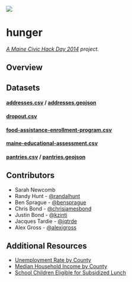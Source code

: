 ![](http://img.shields.io/badge/version-alpha-red.svg?style=flat)

hunger
======

_[A Maine Civic Hack Day 2014](http://www.civichack.me/2014/) project._

## Overview

## Datasets

#### [addresses.csv](https://github.com/mainecivichackday/hunger/blob/gh-pages/data/addresses.csv) / [addresses.geojson](https://github.com/mainecivichackday/hunger/blob/gh-pages/data/addresses.geojson)
#### [dropout.csv](https://github.com/mainecivichackday/hunger/blob/gh-pages/data.csv)
#### [food-assistance-enrollment-program.csv](https://github.com/mainecivichackday/hunger/blob/gh-pages/data/food-assistance-program-enrollment.csv)
#### [maine-educational-assessment.csv](https://github.com/mainecivichackday/hunger/blob/gh-pages/data/maine-educational-assessment.csv)
#### [pantries.csv](https://github.com/mainecivichackday/hunger/blob/gh-pages/data/pantries.csv) / [pantries.geojson](https://github.com/mainecivichackday/hunger/blob/gh-pages/data/pantries.geojson)

## Contributors
- Sarah Newcomb
- Randy Hunt - [@randalhunt](https://twitter.com/randalhunt)
- Ben Sprague - [@bensprague](https://twitter.com/bensprague)
- Chris Bond - [@chrisjamesbond](http://github.com/chrisjamesbond)
- Justin Bond - [@kzinti](http://github.com/kzinti)
- Jacques Tardie - [@jqtrde](http://twitter.com/jqtrde)
- Alex Gross - [@alexjgross](http://github.com/alexjgross)

## Additional Resources
- [Unemployment Rate by County](http://datacenter.kidscount.org/data/tables/1569-unemployment?loc=21&loct=2#detailed/5/3284-3299/false/868,867,133,38,35/any/3345)
- [Median Household Income by County](http://datacenter.kidscount.org/data/tables/1568-median-household-income?loc=21&loct=2#detailed/5/3284-3299/false/868,867,133,38,35/any/3343)
- [School Children Eligible for Subsidized Lunch](http://datacenter.kidscount.org/data/tables/1566-school-children-eligible-for-subsidized-school-lunch?loc=21&loct=2#detailed/5/3284-3299/false/869,36,868,867,133/any/12834,3339)
